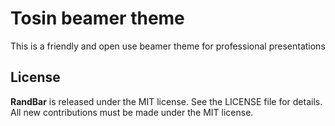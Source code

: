 # Tosin beamer theme

This is a friendly and open use beamer theme for professional presentations

## License

**RandBar** is released under the MIT license. See the LICENSE file for details. All new contributions must be made under the MIT license.
